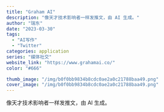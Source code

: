 ```yaml
---
title: "Graham AI"
description: "像天才技术影响者一样发推文，由 AI 生成。"
author: "瑞东"
date: "2023-03-30"
tags:
  - "AI写作"
  - "Twitter"
categories: application
series: "媒体社交"
website_link: "https://www.grahamai.co/"
color: "#666"

thumb_image: "/img/b0f0bb9834b8cdc0ae2a0c21788baa49.png"
cover_image: "/img/b0f0bb9834b8cdc0ae2a0c21788baa49.png"
---
```


像天才技术影响者一样发推文，由 AI 生成。